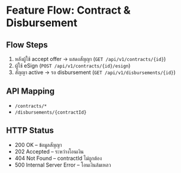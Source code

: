 # Feature Flow: Contract & Disbursement

## Flow Steps
1. หลังผู้ใช้ accept offer → แสดงสัญญา (`GET /api/v1/contracts/{id}`)
2. ผู้ใช้ eSign (`POST /api/v1/contracts/{id}/esign`)
3. สัญญา active → รอ disbursement (`GET /api/v1/disbursements/{id}`)

## API Mapping
- `/contracts/*`
- `/disbursements/{contractId}`

## HTTP Status
- 200 OK – ข้อมูลสัญญา
- 202 Accepted – ระหว่างโอนเงิน
- 404 Not Found – contractId ไม่ถูกต้อง
- 500 Internal Server Error – โอนเงินล้มเหลว